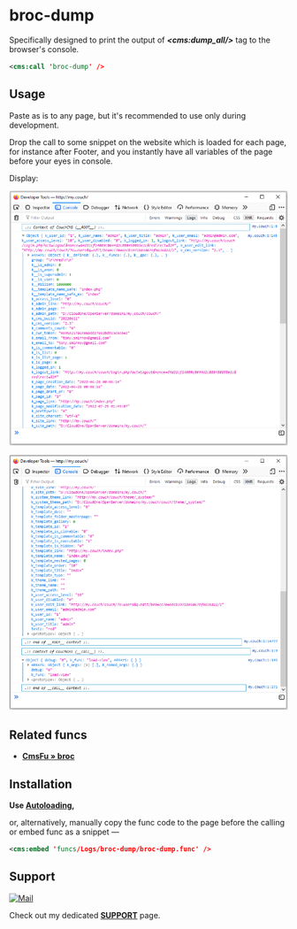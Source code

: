 # broc-dump

Specifically designed to print the output of ***&lt;cms:dump_all/&gt;*** tag to the browser's console.

```xml
<cms:call 'broc-dump' />
```

## Usage

Paste as is to any page, but it's recommended to use only during development.

Drop the call to some snippet on the website which is loaded for each page, for instance after Footer, and you instantly have all variables of the page before your eyes in console.

Display:

![](img/broc-dump-begin.png)

![](img/broc-dump-end.png)

## Related funcs

* **[CmsFu » broc](https://github.com/trendoman/Cms-Fu/tree/master/Logs/broc)**

## Installation

**Use [Autoloading](https://github.com/trendoman/Cms-Fu/tree/master/ADDON-FUNCS-ON-DEMAND.md),**

or, alternatively, manually copy the func code to the page before the calling or embed func as a snippet —

```xml
<cms:embed 'funcs/Logs/broc-dump/broc-dump.func' />
```

## Support

[![Mail](https://img.shields.io/badge/gmail-%23539CFF.svg?&style=for-the-badge&logo=gmail&logoColor=white)](mailto:"Anton"<tony.smirnov@gmail.com>?subject=[GitHub])

Check out my dedicated [**SUPPORT**](/SUPPORT.md) page.
